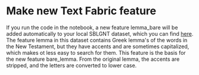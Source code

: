 # Make new Text Fabric feature

If you run the code in the notebook, a new feature lemma_bare will be added automatically to your local SBLGNT dataset, which you can find [here](https://github.com/centerblc/sblgnt).
The feature lemma in this dataset contains Greek lemma's of the words in the New Testament, but they have accents and are sometimes capitalized, which makes ot less easy to search for them. This feature is the basis for the new feature bare_lemma. From the original lemma, the accents are stripped, and the letters are converted to lower case. 